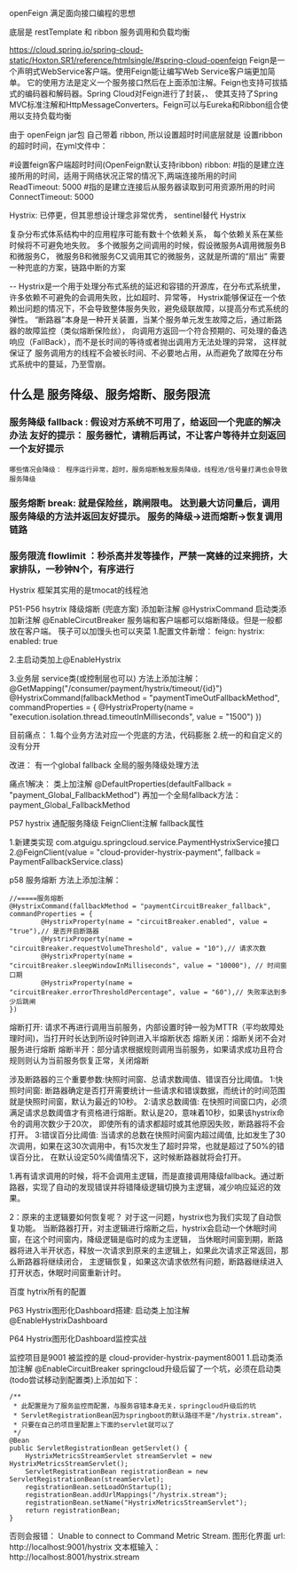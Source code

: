 
openFeign
满足面向接口编程的思想

底层是 restTemplate 和 ribbon
服务调用和负载均衡

https://cloud.spring.io/spring-cloud-static/Hoxton.SR1/reference/htmlsingle/#spring-cloud-openfeign
Feign是一个声明式WebService客户端。使用Feign能让编写Web Service客户端更加简单。
它的使用方法是定义一个服务接口然后在上面添加注解。Feign也支持可拔插式的编码器和解码器。Spring Cloud对Feign进行了封装，、
使其支持了Spring MVC标准注解和HttpMessageConverters。Feign可以与Eureka和Ribbon组合使用以支持负载均衡

由于 openFeign jar包 自己带着 ribbon, 所以设置超时时间底层就是 设置ribbon的超时时间，在yml文件中：

#设置feign客户端超时时间(OpenFeign默认支持ribbon)
ribbon:
#指的是建立连接所用的时间，适用于网络状况正常的情况下,两端连接所用的时间
  ReadTimeout: 5000
#指的是建立连接后从服务器读取到可用资源所用的时间
  ConnectTimeout: 5000


Hystrix: 已停更，但其思想设计理念非常优秀， sentinel替代 Hystrix

复杂分布式体系结构中的应用程序可能有数十个依赖关系，
每个依赖关系在某些时候将不可避免地失败。
多个微服务之间调用的时候，假设微服务A调用微服务B和微服务C，
微服务B和微服务C又调用其它的微服务，这就是所谓的“扇出”
需要一种兜底的方案，链路中断的方案

--
Hystrix是一个用于处理分布式系统的延迟和容错的开源库，在分布式系统里，许多依赖不可避免的会调用失败，比如超时、异常等，
Hystrix能够保证在一个依赖出问题的情况下，不会导致整体服务失败，避免级联故障，以提高分布式系统的弹性。
“断路器”本身是一种开关装置，当某个服务单元发生故障之后，通过断路器的故障监控（类似熔断保险丝），
向调用方返回一个符合预期的、可处理的备选响应（FallBack），而不是长时间的等待或者抛出调用方无法处理的异常，
 这样就保证了
 服务调用方的线程不会被长时间、不必要地占用，从而避免了故障在分布式系统中的蔓延，乃至雪崩。

## 什么是 服务降级、服务熔断、服务限流
### 服务降级 fallback : 假设对方系统不可用了，给返回一个兜底的解决办法 友好的提示： 服务器忙，请稍后再试，不让客户等待并立刻返回一个友好提示

    哪些情况会降级： 程序运行异常，超时，服务熔断触发服务降级，线程池/信号量打满也会导致服务降级

### 服务熔断 break: 就是保险丝，跳闸限电。 达到最大访问量后，调用服务降级的方法并返回友好提示。 服务的降级->进而熔断->恢复调用链路

### 服务限流 flowlimit ：秒杀高并发等操作，严禁一窝蜂的过来拥挤，大家排队，一秒钟N个，有序进行


Hystrix 框架其实用的是tmocat的线程池

P51-P56  hsytrix 降级熔断 (兜底方案) 添加新注解 @HystrixCommand 启动类添加新注解 @EnableCircutBreaker
服务端和客户端都可以熔断降级。但是一般都放在客户端。  筷子可以加馒头也可以夹菜
1.配置文件新增：
feign:
  hystrix:
    enabled: true

2.主启动类加上@EnableHystrix

3.业务层 service类(或控制层也可以) 方法上添加注解：
@GetMapping("/consumer/payment/hystrix/timeout/{id}")
@HystrixCommand(fallbackMethod = "paymentTimeOutFallbackMethod", commandProperties = {
        @HystrixProperty(name = "execution.isolation.thread.timeoutInMilliseconds", value = "1500")
})

目前痛点：
1.每个业务方法对应一个兜底的方法，代码膨胀
2.统一的和自定义的没有分开

改进：
有一个global fallback
全局的服务降级处理方法

痛点1解决：
类上加注解   @DefaultProperties(defaultFallback = "payment_Global_FallbackMethod")
再加一个全局fallback方法： payment_Global_FallbackMethod

P57 hystrix 通配服务降级 FeignClient注解 fallback属性

1.新建类实现 com.atguigu.springcloud.service.PaymentHystrixService接口
2.@FeignClient(value = "cloud-provider-hystrix-payment", fallback = PaymentFallbackService.class)


p58 服务熔断
    方法上添加注解：

    //=====服务熔断
    @HystrixCommand(fallbackMethod = "paymentCircuitBreaker_fallback", commandProperties = {
            @HystrixProperty(name = "circuitBreaker.enabled", value = "true"),// 是否开启断路器
            @HystrixProperty(name = "circuitBreaker.requestVolumeThreshold", value = "10"),// 请求次数
            @HystrixProperty(name = "circuitBreaker.sleepWindowInMilliseconds", value = "10000"), // 时间窗口期
            @HystrixProperty(name = "circuitBreaker.errorThresholdPercentage", value = "60"),// 失败率达到多少后跳闸
    })
熔断打开: 请求不再进行调用当前服务，内部设置时钟一般为MTTR（平均故障处理时间)，当打开时长达到所设时钟则进入半熔断状态
熔断关闭：熔断关闭不会对服务进行熔断
熔断半开：部分请求根据规则调用当前服务，如果请求成功且符合规则则认为当前服务恢复正常，关闭熔断


涉及断路器的三个重要参数:快照时间窗、总请求数阈值、错误百分比阈值。
1:快照时间窗:
    断路器确定是否打开需要统计一些请求和错误数据，而统计的时间范围就是快照时间窗，默认为最近的10秒。
2:请求总数阈值:
    在快照时间窗口内，必须满足请求总数阈值才有资格进行熔断。默认是20，意味着10秒，如果该hystrix命令的调用次数少于20次，
    即使所有的请求都超时或其他原因失败，断路器将不会打开。
3:错误百分比阈值:
    当请求的总数在快照时间窗内超过阈值, 比如发生了30次调用，如果在这30次调用中，有15次发生了超时异常，也就是超过了50%的错误百分比，
    在默认设定50%阈值情况下，这时候断路器就将会打开。

1.再有请求调用的时候，将不会调用主逻辑，而是直接调用降级fallback。通过断路器，实现了自动的发现错误并将错降级逻辑切换为主逻辑，减少响应延迟的效果。

2：原来的主逻辑要如何恢复呢？
对于这一问题，hystrix也为我们实现了自动恢复功能。
当断路器打开，对主逻辑进行熔断之后，hystrix会启动一个休眠时间窗，在这个时间窗内，降级逻辑是临时的成为主逻辑，
当休眠时间窗到期，断路器将进入半开状态，释放一次请求到原来的主逻辑上，如果此次请求正常返回，那么断路器将继续闭合，
主逻辑恢复，如果这次请求依然有问题，断路器继续进入打开状态，休眠时间窗重新计时。

百度 hytrix所有的配置


P63 Hystrix图形化Dashboard搭建:
启动类上加注解 @EnableHystrixDashboard

P64 Hystrix图形化Dashboard监控实战

监控项目是9001
被监控的是 cloud-provider-hystrix-payment8001
1.启动类添加注解 @EnableCircuitBreaker
springcloud升级后留了一个坑，必须在启动类(todo尝试移动到配置类)上添加如下：

    /**
     * 此配置是为了服务监控而配置，与服务容错本身无关，springcloud升级后的坑
     * ServletRegistrationBean因为springboot的默认路径不是"/hystrix.stream"，
     * 只要在自己的项目里配置上下面的servlet就可以了
     */
    @Bean
    public ServletRegistrationBean getServlet() {
        HystrixMetricsStreamServlet streamServlet = new HystrixMetricsStreamServlet();
        ServletRegistrationBean registrationBean = new ServletRegistrationBean(streamServlet);
        registrationBean.setLoadOnStartup(1);
        registrationBean.addUrlMappings("/hystrix.stream");
        registrationBean.setName("HystrixMetricsStreamServlet");
        return registrationBean;
    }

否则会报错： Unable to connect to Command Metric Stream.
图形化界面 url: http://localhost:9001/hystrix
文本框输入：
http://localhost:8001/hystrix.stream
